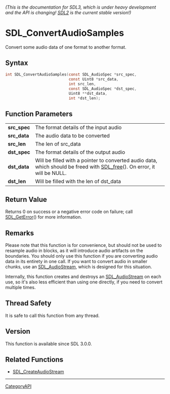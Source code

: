 ###### (This is the documentation for SDL3, which is under heavy development and the API is changing! [SDL2](https://wiki.libsdl.org/SDL2/) is the current stable version!)
# SDL_ConvertAudioSamples

Convert some audio data of one format to another format.

## Syntax

```c
int SDL_ConvertAudioSamples(const SDL_AudioSpec *src_spec,
                            const Uint8 *src_data,
                            int src_len,
                            const SDL_AudioSpec *dst_spec,
                            Uint8 **dst_data,
                            int *dst_len);

```

## Function Parameters

|                  |                                                                                                                                      |
| ---------------- | ------------------------------------------------------------------------------------------------------------------------------------ |
| **src_spec**     | The format details of the input audio                                                                                                |
| **src_data**     | The audio data to be converted                                                                                                       |
| **src_len**      | The len of src_data                                                                                                                  |
| **dst_spec**     | The format details of the output audio                                                                                               |
| **dst_data**     | Will be filled with a pointer to converted audio data, which should be freed with [SDL_free](SDL_free)(). On error, it will be NULL. |
| **dst_len**      | Will be filled with the len of dst_data                                                                                              |

## Return Value

Returns 0 on success or a negative error code on failure; call
[SDL_GetError](SDL_GetError)() for more information.

## Remarks

Please note that this function is for convenience, but should not be used
to resample audio in blocks, as it will introduce audio artifacts on the
boundaries. You should only use this function if you are converting audio
data in its entirety in one call. If you want to convert audio in smaller
chunks, use an [SDL_AudioStream](SDL_AudioStream), which is designed for
this situation.

Internally, this function creates and destroys an
[SDL_AudioStream](SDL_AudioStream) on each use, so it's also less efficient
than using one directly, if you need to convert multiple times.

## Thread Safety

It is safe to call this function from any thread.

## Version

This function is available since SDL 3.0.0.

## Related Functions

* [SDL_CreateAudioStream](SDL_CreateAudioStream)

----
[CategoryAPI](CategoryAPI)

